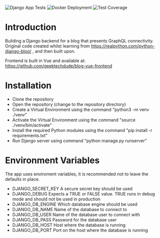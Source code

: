 ![Django App Tests](https://github.com/geektechdude/blog-django-backend/actions/workflows/djangoTests.yml/badge.svg)
![Docker Deployment](https://github.com/geektechdude/blog-django-backend/actions/workflows/dockerDeploy.yml/badge.svg)
![Test Coverage](https://github.com/geektechdude/blog-django-backend/actions/workflows/test_coverage.yml/badge.svg)

# Introduction
Building a Django backend for a blog that presents GraphQL connectivity. Original code created whilst learning from https://realpython.com/python-django-blog/ , and then built upon.

Frontend is built in Vue and available at: https://github.com/geektechdude/blog-vue-frontend

# Installation
- Clone the repository
- Open the repository (change to the repository directory)
- Create a Virtual Environment using the command "python3 -m venv ./venv"
- Activate the Virtual Environment using the command "source ./venv/bin/activate"
- Install the required Python modules using the command "pip install -r requirements.txt"
- Run Django server using command "python manage.py runserver"

# Environment Variables
The app uses enviroment variables, it is recommended not to leave the defaults in place.

- DJANGO_SECRET_KEY
A secure secret key should be used
- DJANGO_DEBUG
Expects a TRUE or FALSE value. TRUE runs in debug mode and should not be used in production
- DJANGO_DB_ENGINE
Which database engine should be used
- DJANGO_DB_NAME
Name of the database to connect to
- DJANGO_DB_USER
Name of the database user to connect with
- DJANGO_DB_PASS
Password for the database user
- DJANGO_DB_HOST
Host where the database is running
- DJANGO_DB_PORT
Port on the host where the database is running
